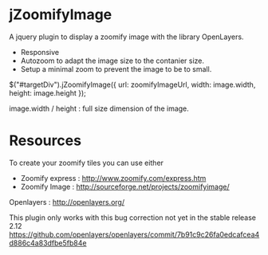 jZoomifyImage
=============

A jquery plugin to display a zoomify image with the library OpenLayers. 
- Responsive
- Autozoom to adapt the image size to the contanier size.
- Setup a minimal zoom to prevent the image to be to small.


$("#targetDiv").jZoomifyImage({
      url: zoomifyImageUrl,
      width: image.width,
      height: image.height
  });
  
  image.width / height : full size dimension of the image.

Resources
=============

To create your zoomify tiles you can use either 
  
  - Zoomify express : http://www.zoomify.com/express.htm
  - Zoomify Image : http://sourceforge.net/projects/zoomifyimage/


Openlayers : http://openlayers.org/

This plugin only works with this bug correction not yet in the stable release 2.12
https://github.com/openlayers/openlayers/commit/7b91c9c26fa0edcafcea4d886c4a83dfbe5fb84e
